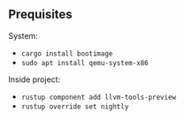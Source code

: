 ## Prequisites
System:
- `cargo install bootimage`
- `sudo apt install qemu-system-x86`

Inside project: 
- `rustup component add llvm-tools-preview`
- `rustup override set nightly`